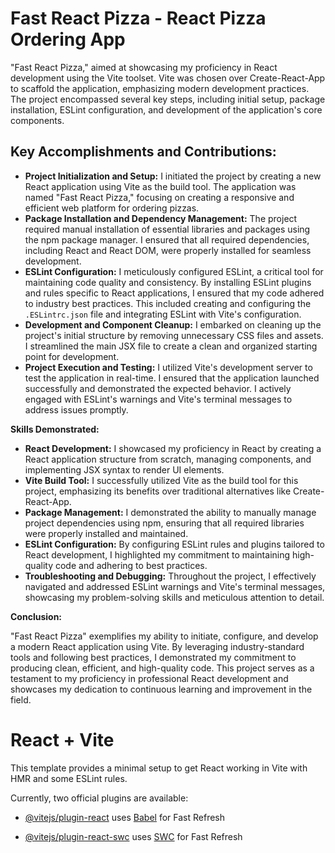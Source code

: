 # **Fast React Pizza - React Pizza Ordering App**

"Fast React Pizza," aimed at showcasing my proficiency in React development using the Vite toolset. Vite was chosen over Create-React-App to scaffold the application, emphasizing modern development practices. The project encompassed several key steps, including initial setup, package installation, ESLint configuration, and development of the application's core components.

<!-- <a  href="https://codewithsadee.github.io/hoolix/"><strong>➥ Live Demo</strong></a> -->

## **Key Accomplishments and Contributions:**

- **Project Initialization and Setup:** I initiated the project by creating a new React application using Vite as the build tool. The application was named "Fast React Pizza," focusing on creating a responsive and efficient web platform for ordering pizzas.
- **Package Installation and Dependency Management:** The project required manual installation of essential libraries and packages using the npm package manager. I ensured that all required dependencies, including React and React DOM, were properly installed for seamless development.
- **ESLint Configuration:** I meticulously configured ESLint, a critical tool for maintaining code quality and consistency. By installing ESLint plugins and rules specific to React applications, I ensured that my code adhered to industry best practices. This included creating and configuring the `.ESLintrc.json` file and integrating ESLint with Vite's configuration.
- **Development and Component Cleanup:** I embarked on cleaning up the project's initial structure by removing unnecessary CSS files and assets. I streamlined the main JSX file to create a clean and organized starting point for development.
- **Project Execution and Testing:** I utilized Vite's development server to test the application in real-time. I ensured that the application launched successfully and demonstrated the expected behavior. I actively engaged with ESLint's warnings and Vite's terminal messages to address issues promptly.

**Skills Demonstrated:**

- **React Development:** I showcased my proficiency in React by creating a React application structure from scratch, managing components, and implementing JSX syntax to render UI elements.
- **Vite Build Tool:** I successfully utilized Vite as the build tool for this project, emphasizing its benefits over traditional alternatives like Create-React-App.
- **Package Management:** I demonstrated the ability to manually manage project dependencies using npm, ensuring that all required libraries were properly installed and maintained.
- **ESLint Configuration:** By configuring ESLint rules and plugins tailored to React development, I highlighted my commitment to maintaining high-quality code and adhering to best practices.
- **Troubleshooting and Debugging:** Throughout the project, I effectively navigated and addressed ESLint warnings and Vite's terminal messages, showcasing my problem-solving skills and meticulous attention to detail.

**Conclusion:**

"Fast React Pizza" exemplifies my ability to initiate, configure, and develop a modern React application using Vite. By leveraging industry-standard tools and following best practices, I demonstrated my commitment to producing clean, efficient, and high-quality code. This project serves as a testament to my proficiency in professional React development and showcases my dedication to continuous learning and improvement in the field.

# React + Vite

This template provides a minimal setup to get React working in Vite with HMR and some ESLint rules.

Currently, two official plugins are available:

- [@vitejs/plugin-react](https://github.com/vitejs/vite-plugin-react/blob/main/packages/plugin-react/README.md) uses [Babel](https://babeljs.io/) for Fast Refresh

- [@vitejs/plugin-react-swc](https://github.com/vitejs/vite-plugin-react-swc) uses [SWC](https://swc.rs/) for Fast Refresh
